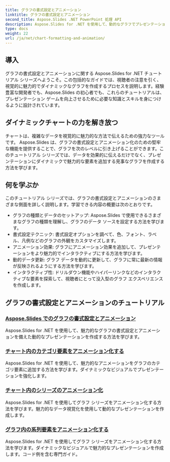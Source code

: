 ```yaml
---
title: グラフの書式設定とアニメーション
linktitle: グラフの書式設定とアニメーション
second_title: Aspose.Slides .NET PowerPoint 処理 API
description: Aspose.Slides for .NET を使用して、動的なグラフでプレゼンテーションを強化します。グラフの書式設定とアニメーションを段階的に学習します。今すぐプレゼンテーションのスキルを向上させましょう。
type: docs
weight: 22
url: /ja/net/chart-formatting-and-animation/
---
```


## 導入

グラフの書式設定とアニメーションに関する Aspose.Slides for .NET チュートリアル シリーズへようこそ。この包括的なガイドでは、視聴者の注意を引く、視覚的に魅力的でダイナミックなグラフを作成するプロセスを説明します。経験豊富な開発者でも、Aspose.Slides の初心者でも、これらのチュートリアルは、プレゼンテーション ゲームを向上させるために必要な知識とスキルを身につけるように設計されています。

## ダイナミックチャートの力を解き放つ

チャートは、複雑なデータを視覚的に魅力的な方法で伝えるための強力なツールです。 Aspose.Slides は、グラフの書式設定とアニメーション化のための堅牢な機能を提供することで、グラフを次のレベルに引き上げることができます。このチュートリアル シリーズでは、データを効果的に伝えるだけでなく、プレゼンテーションにダイナミックで魅力的な要素を追加する見事なグラフを作成する方法を学びます。

## 何を学ぶか

このチュートリアル シリーズでは、グラフの書式設定とアニメーションのさまざまな側面を詳しく説明します。学習できる内容の概要は次のとおりです。

- グラフの種類とデータのセットアップ: Aspose.Slides で使用できるさまざまなグラフの種類を理解し、グラフのデータ ソースを設定する方法を学びます。
- 書式設定テクニック: 書式設定オプションを調べて、色、フォント、ラベル、凡例などのグラフの外観をカスタマイズします。
- アニメーション効果: グラフにアニメーション効果を追加して、プレゼンテーションをより魅力的でインタラクティブにする方法を学びます。
- 動的データ更新: グラフ データを動的に更新して、グラフに常に最新の情報が反映されるようにする方法を学びます。
- インタラクティブ性: ドリルダウン機能やハイパーリンクなどのインタラクティブな要素を探索して、視聴者にとって没入型のグラフ エクスペリエンスを作成します。

## グラフの書式設定とアニメーションのチュートリアル
### [Aspose.Slides でのグラフの書式設定とアニメーション](./chart-formatting-and-animation/)
Aspose.Slides for .NET を使用して、魅力的なグラフの書式設定とアニメーションを備えた動的なプレゼンテーションを作成する方法を学びます。
### [チャート内のカテゴリ要素をアニメーション化する](./animating-categories-elements/)
Aspose.Slides for .NET を使用して、魅力的なアニメーションをグラフのカテゴリ要素に追加する方法を学びます。ダイナミックなビジュアルでプレゼンテーションを強化します。
### [チャート内のシリーズのアニメーション化](./animating-series/)
Aspose.Slides for .NET を使用してグラフ シリーズをアニメーション化する方法を学びます。魅力的なデータ視覚化を使用して動的なプレゼンテーションを作成します。
### [グラフ内の系列要素をアニメーション化する](./animating-series-elements/)
Aspose.Slides for .NET を使用してグラフ シリーズをアニメーション化する方法を学びます。ダイナミックなビジュアルで魅力的なプレゼンテーションを作成します。コード例を含む専門ガイド。
